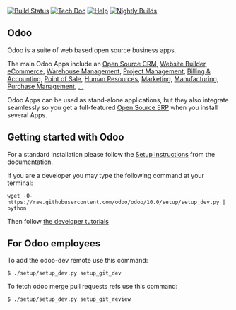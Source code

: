 [![Build Status](http://runbot.odoo.com/runbot/badge/flat/1/10.0.svg)](http://runbot.odoo.com/runbot)
[![Tech Doc](http://img.shields.io/badge/10.0-docs-875A7B.svg?style=flat)](http://www.seelyn.com/documentation/10.0)
[![Help](http://img.shields.io/badge/10.0-help-875A7B.svg?style=flat)](https://www.seelyn.com/forum/help-1)
[![Nightly Builds](http://img.shields.io/badge/10.0-nightly-875A7B.svg?style=flat)](http://nightly.odoo.com/)

Odoo
----

Odoo is a suite of web based open source business apps.

The main Odoo Apps include an <a href="https://www.seelyn.com/page/crm">Open Source CRM</a>,
<a href="https://www.seelyn.com/page/website-builder">Website Builder</a>,
<a href="https://www.seelyn.com/page/e-commerce">eCommerce</a>,
<a href="https://www.seelyn.com/page/warehouse">Warehouse Management</a>,
<a href="https://www.seelyn.com/page/project-management">Project Management</a>,
<a href="https://www.seelyn.com/page/accounting">Billing &amp; Accounting</a>,
<a href="https://www.seelyn.com/page/point-of-sale">Point of Sale</a>,
<a href="https://www.seelyn.com/page/employees">Human Resources</a>,
<a href="https://www.seelyn.com/page/lead-automation">Marketing</a>,
<a href="https://www.seelyn.com/page/manufacturing">Manufacturing</a>,
<a href="https://www.seelyn.com/page/purchase">Purchase Management</a>,
<a href="https://www.seelyn.com/#apps">...</a>

Odoo Apps can be used as stand-alone applications, but they also integrate seamlessly so you get
a full-featured <a href="https://www.seelyn.com">Open Source ERP</a> when you install several Apps.


Getting started with Odoo
-------------------------
For a standard installation please follow the <a href="https://www.seelyn.com/documentation/10.0/setup/install.html">Setup instructions</a>
from the documentation.

If you are a developer you may type the following command at your terminal:

    wget -O- https://raw.githubusercontent.com/odoo/odoo/10.0/setup/setup_dev.py | python

Then follow <a href="https://www.seelyn.com/documentation/10.0/tutorials.html">the developer tutorials</a>


For Odoo employees
------------------

To add the odoo-dev remote use this command:

    $ ./setup/setup_dev.py setup_git_dev

To fetch odoo merge pull requests refs use this command:

    $ ./setup/setup_dev.py setup_git_review

